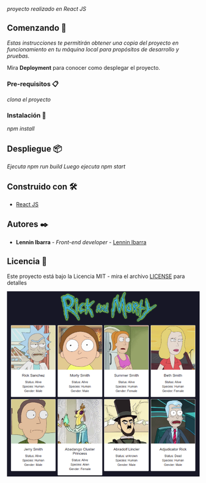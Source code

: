 _proyecto realizado en React JS_

## Comenzando 🚀

_Estas instrucciones te permitirán obtener una copia del proyecto en funcionamiento en tu máquina local para propósitos de desarrollo y pruebas._

Mira **Deployment** para conocer como desplegar el proyecto.

### Pre-requisitos 📋

_clona el proyecto_

### Instalación 🔧

_npm install_

## Despliegue 📦

_Ejecuta npm run build_
_Luego ejecuta npm start_

## Construido con 🛠️

- [React JS](https://es.reactjs.org/)

## Autores ✒️

- **Lennin Ibarra** - _Front-end developer_ - [Lennin Ibarra](https://github.com/lenninIbarrraGonzalez)

## Licencia 📄

Este proyecto está bajo la Licencia MIT - mira el archivo [LICENSE](https://wikis.fdi.ucm.es/ELP/Licencia_MIT) para detalles

![alt text](https://github.com/lenninIbarrraGonzalez/ApiRickAndMorty/blob/master/imagen.png)




